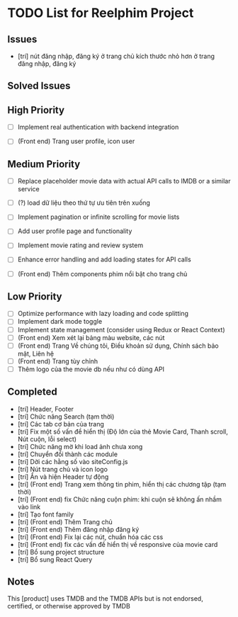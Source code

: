 # TODO List for Reelphim Project

## Issues
- [trí] nút đăng nhập, đăng ký ở trang chủ kích thước nhỏ hơn ở trang đăng nhập, đăng ký 

## Solved Issues 

## High Priority
- [ ] Implement real authentication with backend integration
- [ ] (Front end) Trang user profile, icon user


## Medium Priority
- [ ] Replace placeholder movie data with actual API calls to IMDB or a similar service
- [ ] (?) load dữ liệu theo thứ tự ưu tiên trên xuống
- [ ] Implement pagination or infinite scrolling for movie lists
- [ ] Add user profile page and functionality
- [ ] Implement movie rating and review system
- [ ] Enhance error handling and add loading states for API calls
- [ ] (Front end) Thêm components phim nổi bật cho trang chủ



## Low Priority
- [ ] Optimize performance with lazy loading and code splitting
- [ ] Implement dark mode toggle
- [ ] Implement state management (consider using Redux or React Context)
- [ ] (Front end) Xem xét lại bảng màu website, các nút
- [ ] (Front end) Trang Về chúng tôi, Điều khoản sử dụng, Chính sách bảo mật, Liên hệ
- [ ] (Front end) Trang tùy chỉnh
- [ ] Thêm logo của the movie db nếu như có dùng API

## Completed
- [trí] Header, Footer
- [trí] Chức năng Search (tạm thời)
- [trí] Các tab cơ bản của trang
- [trí] Fix một số vấn đề hiển thị (Độ lớn của thẻ Movie Card, Thanh scroll, Nút cuộn, lỗi select)
- [trí] Chức năng mờ khi load ảnh chưa xong
- [trí] Chuyển đổi thành các module
- [trí] Dời các hằng số vào siteConfig.js
- [trí] Nút trang chủ và icon logo
- [trí] Ẩn và hiện Header tự động
- [trí] (Front end) Trang xem thông tin phim, hiển thị các chương tập (tạm thời)
- [trí] (Front end) fix Chức năng cuộn phim: khi cuộn sẽ không ấn nhầm vào link
- [trí] Tạo font family
- [trí] (Front end) Thêm Trang chủ
- [trí] (Front end) Thêm đăng nhập đăng ký
- [trí] (Front end) Fix lại các nút, chuẩn hóa các css
- [trí] (Front end) fix các vấn đề hiển thị về responsive của movie card
- [trí] Bổ sung project structure
- [trí] Bổ sung React Query
## Notes
This [product] uses TMDB and the TMDB APIs but is not endorsed, certified, or otherwise approved by TMDB
